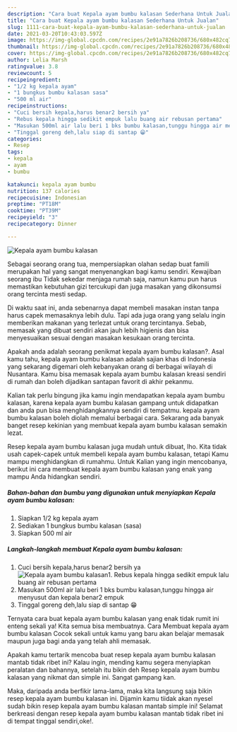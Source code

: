 ```yaml
---
description: "Cara buat Kepala ayam bumbu kalasan Sederhana Untuk Jualan"
title: "Cara buat Kepala ayam bumbu kalasan Sederhana Untuk Jualan"
slug: 1111-cara-buat-kepala-ayam-bumbu-kalasan-sederhana-untuk-jualan
date: 2021-03-20T10:43:03.597Z
image: https://img-global.cpcdn.com/recipes/2e91a7826b208736/680x482cq70/kepala-ayam-bumbu-kalasan-foto-resep-utama.jpg
thumbnail: https://img-global.cpcdn.com/recipes/2e91a7826b208736/680x482cq70/kepala-ayam-bumbu-kalasan-foto-resep-utama.jpg
cover: https://img-global.cpcdn.com/recipes/2e91a7826b208736/680x482cq70/kepala-ayam-bumbu-kalasan-foto-resep-utama.jpg
author: Lelia Marsh
ratingvalue: 3.8
reviewcount: 5
recipeingredient:
- "1/2 kg kepala ayam"
- "1 bungkus bumbu kalasan sasa"
- "500 ml air"
recipeinstructions:
- "Cuci bersih kepala,harus benar2 bersih ya"
- "Rebus kepala hingga sedikit empuk lalu buang air rebusan pertama"
- "Masukan 500ml air lalu beri 1 bks bumbu kalasan,tunggu hingga air menyusut dan kepala benar2 empuk"
- "Tinggal goreng deh,lalu siap di santap 😁"
categories:
- Resep
tags:
- kepala
- ayam
- bumbu

katakunci: kepala ayam bumbu 
nutrition: 137 calories
recipecuisine: Indonesian
preptime: "PT18M"
cooktime: "PT39M"
recipeyield: "3"
recipecategory: Dinner

---
```



![Kepala ayam bumbu kalasan](https://img-global.cpcdn.com/recipes/2e91a7826b208736/680x482cq70/kepala-ayam-bumbu-kalasan-foto-resep-utama.jpg)

Sebagai seorang orang tua, mempersiapkan olahan sedap buat famili merupakan hal yang sangat menyenangkan bagi kamu sendiri. Kewajiban seorang ibu Tidak sekedar menjaga rumah saja, namun kamu pun harus memastikan kebutuhan gizi tercukupi dan juga masakan yang dikonsumsi orang tercinta mesti sedap.

Di waktu  saat ini, anda sebenarnya dapat membeli masakan instan tanpa harus capek memasaknya lebih dulu. Tapi ada juga orang yang selalu ingin memberikan makanan yang terlezat untuk orang tercintanya. Sebab, memasak yang dibuat sendiri akan jauh lebih higienis dan bisa menyesuaikan sesuai dengan masakan kesukaan orang tercinta. 



Apakah anda adalah seorang penikmat kepala ayam bumbu kalasan?. Asal kamu tahu, kepala ayam bumbu kalasan adalah sajian khas di Indonesia yang sekarang digemari oleh kebanyakan orang di berbagai wilayah di Nusantara. Kamu bisa memasak kepala ayam bumbu kalasan kreasi sendiri di rumah dan boleh dijadikan santapan favorit di akhir pekanmu.

Kalian tak perlu bingung jika kamu ingin mendapatkan kepala ayam bumbu kalasan, karena kepala ayam bumbu kalasan gampang untuk didapatkan dan anda pun bisa menghidangkannya sendiri di tempatmu. kepala ayam bumbu kalasan boleh diolah memalui berbagai cara. Sekarang ada banyak banget resep kekinian yang membuat kepala ayam bumbu kalasan semakin lezat.

Resep kepala ayam bumbu kalasan juga mudah untuk dibuat, lho. Kita tidak usah capek-capek untuk membeli kepala ayam bumbu kalasan, tetapi Kamu mampu menghidangkan di rumahmu. Untuk Kalian yang ingin mencobanya, berikut ini cara membuat kepala ayam bumbu kalasan yang enak yang mampu Anda hidangkan sendiri.

<!--inarticleads1-->

##### Bahan-bahan dan bumbu yang digunakan untuk menyiapkan Kepala ayam bumbu kalasan:

1. Siapkan 1/2 kg kepala ayam
1. Sediakan 1 bungkus bumbu kalasan (sasa)
1. Siapkan 500 ml air




<!--inarticleads2-->

##### Langkah-langkah membuat Kepala ayam bumbu kalasan:

1. Cuci bersih kepala,harus benar2 bersih ya
<img src="https://img-global.cpcdn.com/steps/641973a90cb181c6/160x128cq70/kepala-ayam-bumbu-kalasan-langkah-memasak-1-foto.jpg" alt="Kepala ayam bumbu kalasan">1. Rebus kepala hingga sedikit empuk lalu buang air rebusan pertama
1. Masukan 500ml air lalu beri 1 bks bumbu kalasan,tunggu hingga air menyusut dan kepala benar2 empuk
1. Tinggal goreng deh,lalu siap di santap 😁




Ternyata cara buat kepala ayam bumbu kalasan yang enak tidak rumit ini enteng sekali ya! Kita semua bisa membuatnya. Cara Membuat kepala ayam bumbu kalasan Cocok sekali untuk kamu yang baru akan belajar memasak maupun juga bagi anda yang telah ahli memasak.

Apakah kamu tertarik mencoba buat resep kepala ayam bumbu kalasan mantab tidak ribet ini? Kalau ingin, mending kamu segera menyiapkan peralatan dan bahannya, setelah itu bikin deh Resep kepala ayam bumbu kalasan yang nikmat dan simple ini. Sangat gampang kan. 

Maka, daripada anda berfikir lama-lama, maka kita langsung saja bikin resep kepala ayam bumbu kalasan ini. Dijamin kamu tiidak akan nyesel sudah bikin resep kepala ayam bumbu kalasan mantab simple ini! Selamat berkreasi dengan resep kepala ayam bumbu kalasan mantab tidak ribet ini di tempat tinggal sendiri,oke!.

